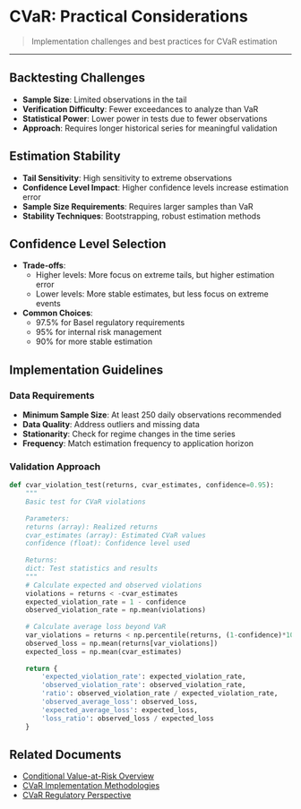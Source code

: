 # CVaR: Practical Considerations

> Implementation challenges and best practices for CVaR estimation

---

## Backtesting Challenges

* **Sample Size**: Limited observations in the tail
* **Verification Difficulty**: Fewer exceedances to analyze than VaR
* **Statistical Power**: Lower power in tests due to fewer observations
* **Approach**: Requires longer historical series for meaningful validation

## Estimation Stability

* **Tail Sensitivity**: High sensitivity to extreme observations
* **Confidence Level Impact**: Higher confidence levels increase estimation error
* **Sample Size Requirements**: Requires larger samples than VaR
* **Stability Techniques**: Bootstrapping, robust estimation methods

## Confidence Level Selection

* **Trade-offs**:
  * Higher levels: More focus on extreme tails, but higher estimation error
  * Lower levels: More stable estimates, but less focus on extreme events
* **Common Choices**:
  * 97.5% for Basel regulatory requirements
  * 95% for internal risk management
  * 90% for more stable estimation

## Implementation Guidelines

### Data Requirements

* **Minimum Sample Size**: At least 250 daily observations recommended
* **Data Quality**: Address outliers and missing data
* **Stationarity**: Check for regime changes in the time series
* **Frequency**: Match estimation frequency to application horizon

### Validation Approach

```python
def cvar_violation_test(returns, cvar_estimates, confidence=0.95):
    """
    Basic test for CVaR violations
    
    Parameters:
    returns (array): Realized returns
    cvar_estimates (array): Estimated CVaR values
    confidence (float): Confidence level used
    
    Returns:
    dict: Test statistics and results
    """
    # Calculate expected and observed violations
    violations = returns < -cvar_estimates
    expected_violation_rate = 1 - confidence
    observed_violation_rate = np.mean(violations)
    
    # Calculate average loss beyond VaR
    var_violations = returns < np.percentile(returns, (1-confidence)*100)
    observed_loss = np.mean(returns[var_violations])
    expected_loss = np.mean(cvar_estimates)
    
    return {
        'expected_violation_rate': expected_violation_rate,
        'observed_violation_rate': observed_violation_rate,
        'ratio': observed_violation_rate / expected_violation_rate,
        'observed_average_loss': observed_loss,
        'expected_average_loss': expected_loss,
        'loss_ratio': observed_loss / expected_loss
    }
```

## Related Documents

* [Conditional Value-at-Risk Overview](../conditional-value-at-risk.md)
* [CVaR Implementation Methodologies](./cvar-implementation-methodologies.md)
* [CVaR Regulatory Perspective](./cvar-regulatory-perspective.md)